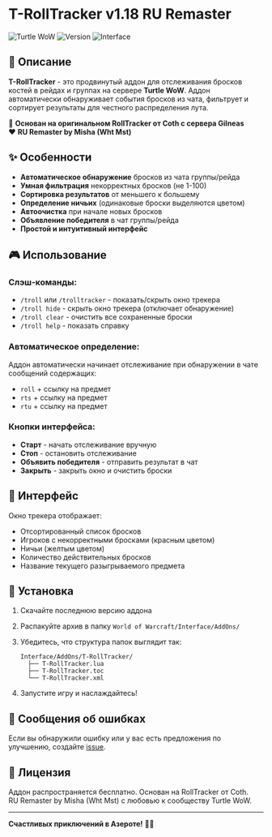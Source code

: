 # T-RollTracker v1.18 RU Remaster

![Turtle WoW](https://img.shields.io/badge/Server-Turtle%20WoW-green)
![Version](https://img.shields.io/badge/Version-1.18-blue)
![Interface](https://img.shields.io/badge/Interface-11200-orange)

## 📖 Описание

**T-RollTracker** - это продвинутый аддон для отслеживания бросков костей в рейдах и группах на сервере **Turtle WoW**. Аддон автоматически обнаруживает события бросков из чата, фильтрует и сортирует результаты для честного распределения лута.

🎯 **Основан на оригинальном RollTracker от Coth с сервера Gilneas**  
❤️ **RU Remaster by Misha (Wht Mst)**

## ✨ Особенности

- **Автоматическое обнаружение** бросков из чата группы/рейда
- **Умная фильтрация** некорректных бросков (не 1-100)
- **Сортировка результатов** от меньшего к большему
- **Определение ничьих** (одинаковые броски выделяются цветом)
- **Автоочистка** при начале новых бросков
- **Объявление победителя** в чат группы/рейда
- **Простой и интуитивный интерфейс**

## 🎮 Использование

### Слэш-команды:
- `/troll` или `/trolltracker` - показать/скрыть окно трекера
- `/troll hide` - скрыть окно трекера (отключает обнаружение)
- `/troll clear` - очистить все сохраненные броски
- `/troll help` - показать справку

### Автоматическое определение:
Аддон автоматически начинает отслеживание при обнаружении в чате сообщений содержащих:
- `roll` + ссылку на предмет
- `rts` + ссылку на предмет  
- `rtu` + ссылку на предмет

### Кнопки интерфейса:
- **Старт** - начать отслеживание вручную
- **Стоп** - остановить отслеживание
- **Объявить победителя** - отправить результат в чат
- **Закрыть** - закрыть окно и очистить броски

## 🎨 Интерфейс

Окно трекера отображает:
- Отсортированный список бросков
- Игроков с некорректными бросками (красным цветом)
- Ничьи (желтым цветом)
- Количество действительных бросков
- Название текущего разыгрываемого предмета

## 🔧 Установка

1. Скачайте последнюю версию аддона
2. Распакуйте архив в папку `World of Warcraft/Interface/AddOns/`
3. Убедитесь, что структура папок выглядит так:

   ```
   Interface/AddOns/T-RollTracker/
     ├── T-RollTracker.lua
     ├── T-RollTracker.toc
     └── T-RollTracker.xml
   ```
5. Запустите игру и наслаждайтесь!

## 🐛 Сообщения об ошибках

Если вы обнаружили ошибку или у вас есть предложения по улучшению, создайте [issue](https://github.com/whtmst/T-RollTracker/issues).

## 📜 Лицензия

Аддон распространяется бесплатно. Основан на RollTracker от Coth.  
RU Remaster by Misha (Wht Mst) с любовью к сообществу Turtle WoW.

---

**Счастливых приключений в Азероте!** 🐢✨
